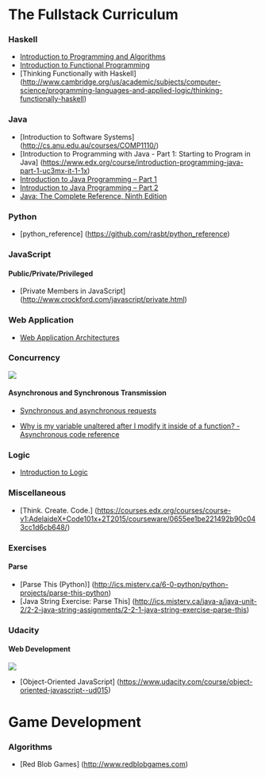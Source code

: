 # The Fullstack Curriculum
### Haskell
* [Introduction to Programming and Algorithms](http://cs.anu.edu.au/student/comp1100/index.html)
* [Introduction to Functional Programming](https://www.edx.org/course/introduction-functional-programming-delftx-fp101x)
* [Thinking Functionally with Haskell] (http://www.cambridge.org/us/academic/subjects/computer-science/programming-languages-and-applied-logic/thinking-functionally-haskell)

### Java
* [Introduction to Software Systems] (http://cs.anu.edu.au/courses/COMP1110/)
* [Introduction to Programming with Java - Part 1: Starting to Program in Java] (https://www.edx.org/course/introduction-programming-java-part-1-uc3mx-it-1-1x)
* [Introduction to Java Programming – Part 1](https://www.edx.org/course/introduction-java-programming-part-1-hkustx-comp102-1x-0)
* [Introduction to Java Programming – Part 2](https://www.edx.org/course/introduction-java-programming-part-2-hkustx-comp102-2x)
* [Java: The Complete Reference, Ninth Edition](http://www.amazon.com/Java-Complete-Reference-Ninth-Edition-ebook/dp/B00HSO0X6C)

### Python
* [python_reference] (https://github.com/rasbt/python_reference)

### JavaScript
#### Public/Private/Privileged
* [Private Members in JavaScript] (http://www.crockford.com/javascript/private.html)

### Web Application
* [Web Application Architectures](https://www.coursera.org/course/webapplications)

### Concurrency
![](http://yosefk.com/img/n/concurrency-centric.png)
#### Asynchronous and Synchronous Transmission
* [Synchronous and asynchronous requests](https://developer.mozilla.org/en-US/docs/Web/API/XMLHttpRequest/Synchronous_and_Asynchronous_Requests)

* [Why is my variable unaltered after I modify it inside of a function? - Asynchronous code reference
](http://stackoverflow.com/questions/23667086/why-is-my-variable-unaltered-after-i-modify-it-inside-of-a-function-asynchron)


### Logic
* [Introduction to Logic](https://www.coursera.org/course/intrologic)


### Miscellaneous
* [Think. Create. Code.] (https://courses.edx.org/courses/course-v1:AdelaideX+Code101x+2T2015/courseware/0655ee1be221492b90c043cc1d6cb648/)

### Exercises
#### Parse
* [Parse This (Python)] (http://ics.misterv.ca/6-0-python/python-projects/parse-this-python)
* [Java String Exercise: Parse This] (http://ics.misterv.ca/java-a/java-unit-2/2-2-java-string-assignments/2-2-1-java-string-exercise-parse-this)


### Udacity
#### Web Development
![](https://lh3.ggpht.com/RQ6qVahymlxJnOFi2Fn6p6iLNwMQmchGjyJcJuqDUyhNBHkfmrxHYvDhApGA2rptOzmsSA_XZ8V-VV9uEQ=s275#w=1724&h=1067)
* [Object-Oriented JavaScript] (https://www.udacity.com/course/object-oriented-javascript--ud015)


# Game Development
### Algorithms
* [Red Blob Games] (http://www.redblobgames.com)
